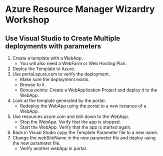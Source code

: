 # Azure Resource Manager Wizardry Workshop
## Use Visual Studio to Create Multiple deployments with parameters

1. Create a template with a WebApp.
    * You will also need a WebFarm or Web Hosting Plan.
2. Deploy the Template to Azure.
3. Use portal.azure.com to verify the deployment.
    * Make sure the deployment exists.
    * Browse to it.
    * Bonus points: Create a WebApplication Project and deploy it to the WebApp.
4. Look at the template generated by the portal.
    * Redeploy the WebApp using the portal to a new instance of a WebApp.
5. Use resources.azure.com and drill down to the WebApp.
    * Stop the WebApp. Verify that the app is stopped.
    * Start the WebApp. Verify that the app is started again.
6. Back in Visual Studio copy the Template Parameter file to a new name.
7. Change the webSiteName in the new parameter file and deploy using the new parameter file.
    * Verify another webApp in portal.

